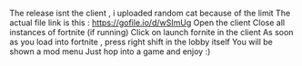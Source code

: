 The release isnt the client , i uploaded random cat because of the limit
The actual file link is this : https://gofile.io/d/wSImUg
Open the client
Close all instances of fortnite (if running)
Click on launch fornite in the client
As soon as you load into fortnite , press right shift in the lobby itself
You will be shown a mod menu
Just hop into a game and enjoy :) 
